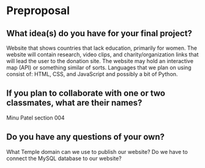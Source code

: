# Preproposal

## What idea(s) do you have for your final project?
Website that shows countries that lack education, primarily for women. The website will contain research, video clips, and charity/organization links that will lead the user to the donation site. The website may hold an interactive map (API) or something similar of sorts. Languages that we plan on using consist of: HTML, CSS, and JavaScript and possibly a bit of Python. 


## If you plan to collaborate with one or two classmates, what are their names?
Minu Patel section 004 

## Do you have any questions of your own?
What Temple domain can we use to publish our website? 
Do we have to connect the MySQL  database to our website?

